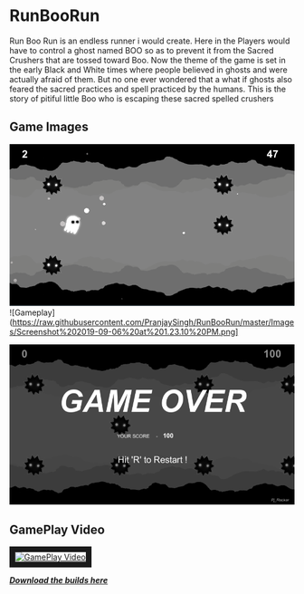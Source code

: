 # RunBooRun

Run Boo Run is an endless runner i would create. Here in the Players would have to control a ghost
named BOO so as to prevent it from the Sacred Crushers that are tossed toward Boo.
Now the theme of the game is set in the early Black and White times where people believed in ghosts
and were actually afraid of them. But no one ever wondered that a what if ghosts also feared the
sacred practices and spell practiced by the humans.
This is the story of pitiful little Boo who is escaping these sacred spelled crushers

## Game Images

![Gameplay](https://github.com/PranjaySingh/RunBooRun/blob/master/Images/Screenshot%202019-09-06%20at%201.23.10%20PM.png)
![Gameplay](https://raw.githubusercontent.com/PranjaySingh/RunBooRun/master/Images/Screenshot%202019-09-06%20at%201.23.10%20PM.png]

![UI](https://github.com/PranjaySingh/RunBooRun/blob/master/Images/Screenshot%202019-09-06%20at%201.26.36%20PM.png)

## GamePlay Video

<a href="http://www.youtube.com/watch?feature=player_embedded&v=https://youtu.be/zTAtChoNkUE
" target="_blank"><img src="http://img.youtube.com/vi/zTAtChoNkUE/0.jpg" 
alt="GamePlay Video" width="240" height="180" border="10" /></a>

[_**Download the builds here**_](https://drive.google.com/drive/folders/1GNzXiC1DgfHI4DtZ5dONFB8TCysdM2IE?usp=sharing)

